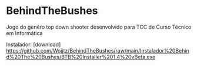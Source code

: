 # BehindTheBushes
Jogo do genêro top down shooter desenvolvido para TCC de Curso Técnico em Informática

Instalador: [download] https://github.com/Wojjtz/BehindTheBushes/raw/main/Instalador%20Behind%20The%20Bushes/BTB%20Installer%201.4%20vBeta.exe

